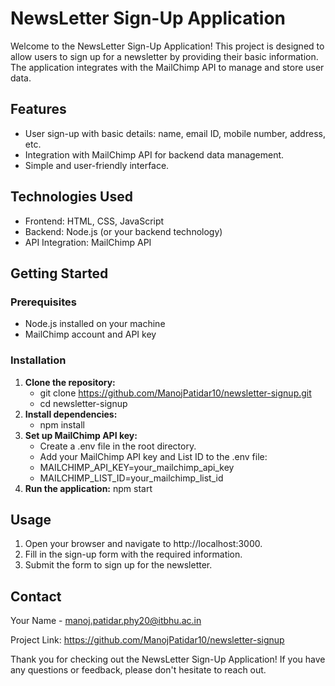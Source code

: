 # NewsLetter Sign-Up Application

Welcome to the NewsLetter Sign-Up Application! This project is designed to allow users to sign up for a newsletter by providing their basic information. The application integrates with the MailChimp API to manage and store user data.

## Features

- User sign-up with basic details: name, email ID, mobile number, address, etc.
- Integration with MailChimp API for backend data management.
- Simple and user-friendly interface.

## Technologies Used

- Frontend: HTML, CSS, JavaScript
- Backend: Node.js (or your backend technology)
- API Integration: MailChimp API

## Getting Started

### Prerequisites

- Node.js installed on your machine
- MailChimp account and API key

### Installation

1. **Clone the repository:**
   - git clone https://github.com/ManojPatidar10/newsletter-signup.git
   - cd newsletter-signup
2. **Install dependencies:**
   - npm install
3. **Set up MailChimp API key:**
    - Create a .env file in the root directory.
    - Add your MailChimp API key and List ID to the .env file:  
    - MAILCHIMP_API_KEY=your_mailchimp_api_key
    - MAILCHIMP_LIST_ID=your_mailchimp_list_id
4. **Run the application:**
  npm start

## Usage
1. Open your browser and navigate to http://localhost:3000.
2. Fill in the sign-up form with the required information.
3. Submit the form to sign up for the newsletter.

## Contact
Your Name - manoj.patidar.phy20@itbhu.ac.in

Project Link: https://github.com/ManojPatidar10/newsletter-signup

Thank you for checking out the NewsLetter Sign-Up Application! If you have any questions or feedback, please don't hesitate to reach out.

